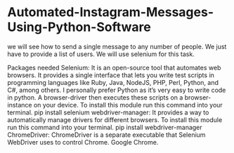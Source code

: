 # Automated-Instagram-Messages-Using-Python-Software


we will see how to send a single message to any number of people. We just have to provide a list of users. We will use selenium for this task.

Packages needed
Selenium: It is an open-source tool that automates web browsers. It provides a single interface that lets you write test scripts in programming languages like Ruby, Java, NodeJS, PHP, Perl, Python, and C#, among others. I personally prefer Python as it’s very easy to write code in python. A browser-driver then executes these scripts on a browser-instance on your device. To install this module run this command into your terminal.
pip install selenium
webdriver-manager: It provides a way to automatically manage drivers for different browsers. To install this module run this command into your terminal.
pip install webdriver-manager
ChromeDriver: ChromeDriver is a separate executable that Selenium WebDriver uses to control Chrome.
Google Chrome.
